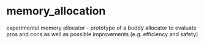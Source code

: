# memory_allocation
experimental memory allocator - prototype of a buddy allocator to evaluate pros and cons as well as possible improvements  (e.g. efficiency and safety)
